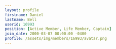 ```yaml
---
layout: profile
firstname: Daniel
lastname: Bell
userid: 16993
position: [Active Member, Life Member, Captain]
join_date: 2000-03-07 00:00:00 -0400
profile: /assets/img/members/16993/avatar.png
---
```

